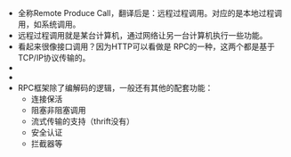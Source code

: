 - 全称Remote Produce Call，翻译后是：远程过程调用。对应的是本地过程调用，如系统调用。
- 远程过程调用就是某台计算机，通过网络让另一台计算机执行一些功能。
- 看起来很像接口调用？因为HTTP可以看做是 RPC的一种，这两个都是基于TCP/IP协议传输的。
-
-
- RPC框架除了编解码的逻辑，一般还有其他的配套功能：
	- 连接保活
	- 阻塞非阻塞调用
	- 流式传输的支持（thrift没有）
	- 安全认证
	- 拦截器等